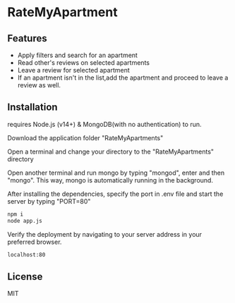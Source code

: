 # RateMyApartment

## Features

- Apply filters and search for an apartment
- Read other's reviews on selected apartments
- Leave a review for selected apartment
- If an apartment isn't in the list,add the apartment and proceed to leave a review as well.

## Installation

requires Node.js (v14+) & MongoDB(with no authentication) to run.

Download the application folder "RateMyApartments"

Open a terminal and change your directory to the "RateMyApartments" directory

Open another terminal and run mongo by typing "mongod", enter and then "mongo". This way, mongo is automatically running in the background.



After installing the dependencies, specify the port in .env file and start the server by typing "PORT=80"

```sh
npm i
node app.js
```


Verify the deployment by navigating to your server address in
your preferred browser.

```sh
localhost:80
```

## License

MIT
